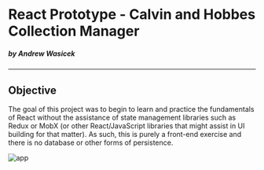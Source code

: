 # React Prototype - Calvin and Hobbes Collection Manager

##### by Andrew Wasicek

-----------

## Objective

The goal of this project was to begin to learn and practice the fundamentals of React
without the assistance of state management libraries such as Redux or MobX (or other React/JavaScript libraries that might assist in UI building for that matter).  As such, this is purely a front-end exercise and there is no database or other forms of persistence.

![app](https://github.com/awasicek/calvin-hobbes-react/blob/master/public/assets/app-screenshot.png?raw=true)
